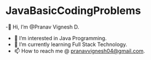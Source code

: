 # JavaBasicCodingProblems
-👋 Hi, I’m @Pranav Vignesh D.
- 👀 I’m interested in Java Programming.
- 🌱 I’m currently learning Full Stack Technology.
- 📫 How to reach me @ pranavvignesh04@gmail.com.
